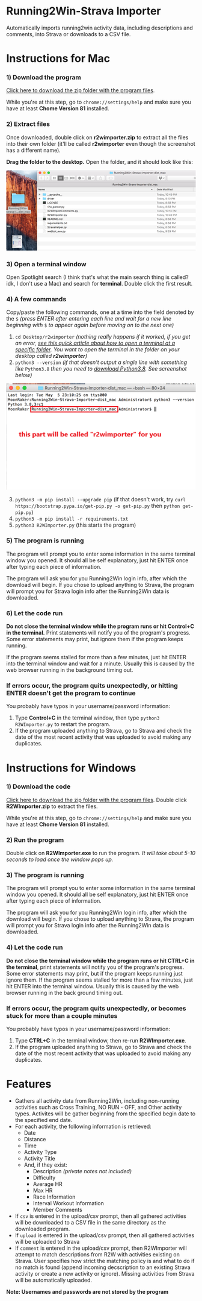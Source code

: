 # Running2Win-Strava Importer
Automatically imports running2win activity data, including descriptions and comments, into Strava or downloads to a CSV file.

# Instructions for Mac

### 1) Download the program
[Click here to download the zip folder with the program files](https://drive.google.com/file/d/11l9bT0uf3kwYhl7FL-KqkdouRBv9GI3c/view?usp=sharing). 

While you're at this step, go to `chrome://settings/help` and make sure you have at least __Chome Version 81__ installed.

### 2) Extract files
Once downloaded, double click on __r2wimporter.zip__ to extract all the files into their own folder (it'll be called __r2wimporter__ even though the screenshot has a different name). 

__Drag the folder to the desktop.__ Open the folder, and it should look like this:

![SCREENSHOT1](https://github.com/sfergusond/imgdump/blob/master/s4.png?raw=true)

### 3) Open a terminal window
Open Spotlight search (I think that's what the main search thing is called? idk, I don't use a Mac) and search for __terminal__. Double click the first result.

### 4) A few commands
Copy/paste the following commands, one at a time into the field denoted by the `$` _(press ENTER after entering each line and wait for a new line beginning with_ `$` _to appear again before moving on to the next one)_

1) `cd Desktop/r2wimporter`  _(nothing really happens if it worked, if you get an error, [see this quick article about how to open a terminal at a specific folder](https://www.groovypost.com/howto/open-command-window-terminal-window-specific-folder-windows-mac-linux/). You want to open the terminal in the folder on your desktop called __r2wimporter__)_
2) `python3 --version` _(if that doesn't output a single line with something like_ `Python3.8` _then you need to [download Python3.8](https://www.python.org/ftp/python/3.8.3/python-3.8.3rc1-macosx10.9.pkg). See screenshot below)_

![SCREENSHOT2](https://github.com/sfergusond/imgdump/blob/master/s3.png?raw=true)

3) `python3 -m pip install --upgrade pip` (if that doesn't work, try `curl https://bootstrap.pypa.io/get-pip.py -o get-pip.py` then `python get-pip.py`)
4) `python3 -m pip install -r requirements.txt`
5) `python3 R2WImporter.py` (this starts the program)

### 5) The program is running
The program will prompt you to enter some information in the same terminal window you opened. It should all be self explanatory, just hit ENTER once after typing each piece of information.

The program will ask you for you Running2Win login info, after which the download will begin. If you chose to upload anything to Strava, the program will prompt you for Strava login info after the Running2Win data is downloaded.

### 6) Let the code run
__Do not close the terminal window while the program runs or hit Control+C in the terminal.__ Print statements will notify you of the program's progress. Some error statements may print, but ignore them if the program keeps running. 

If the program seems stalled for more than a few minutes, just hit ENTER into the terminal window and wait for a minute. Usually this is caused by the web browser running in the background timing out.
  
### If errors occur, the program quits unexpectedly, or hitting ENTER doesn't get the program to continue

You probably have typos in your username/password information:
1) Type __Control+C__ in the terminal window, then type `python3 R2WImporter.py` to restart the program.
2) If the program uploaded anything to Strava, go to Strava and check the date of the most recent activity that was uploaded to avoid making any duplicates.

# Instructions for Windows

### 1) Download the code
[Click here to download the zip folder with the program files](https://drive.google.com/file/d/1g1406XJyo4tJwee1R8f9-rd0ccGOL84U/view?usp=sharing). Double click __R2WImporter.zip__ to extract the files.

While you're at this step, go to `chrome://settings/help` and make sure you have at least __Chome Version 81__ installed.

### 2) Run the program
Double click on __R2WImporter.exe__ to run the program. _It will take about 5-10 seconds to load once the window pops up._

### 3) The program is running
The program will prompt you to enter some information in the same terminal window you opened. It should all be self explanatory, just hit ENTER once after typing each piece of information.

The program will ask you for you Running2Win login info, after which the download will begin. If you chose to upload anything to Strava, the program will prompt you for Strava login info after the Running2Win data is downloaded.

### 4) Let the code run
__Do not close the terminal window while the program runs or hit CTRL+C in the terminal__, print statements will notify you of the program's progress. Some error statements may print, but if the program keeps running just ignore them. If the program seems stalled for more than a few minutes, just hit ENTER into the terminal window. Usually this is caused by the web browser running in the back ground timing out.
  
### If errors occur, the program quits unexpectedly, or becomes stuck for more than a couple minutes

You probably have typos in your username/password information:
1) Type __CTRL+C__ in the terminal window, then re-run __R2WImporter.exe__.
2) If the program uploaded anything to Strava, go to Strava and check the date of the most recent activity that was uploaded to avoid making any duplicates.

# Features 

* Gathers all activity data from Running2Win, including non-running activities such as Cross Training, NO RUN - OFF, and Other activity types. Activites will be gather beginning from the specified begin date to the specified end date.
* For each activity, the following information is retrieved:
  - Date
  - Distance
  - Time
  - Activity Type
  - Activity Title
  - And, if they exist:
    - Description _(private notes not included)_
    - Difficulty
    - Average HR
    - Max HR
    - Race Information
    - Interval Workout Information
    - Member Comments
* If `csv` is entered in the upload/csv prompt, then all gathered activities will be downloaded to a CSV file in the same directory as the downloaded program.
* If `upload` is entered in the upload/csv prompt, then all gathered activities will be uploaded to Strava
* If `comment` is entered in the upload/csv prompt, then R2WImporter will attempt to match descriptions from R2W with activities existing on Strava. User specifies how strict the matching policy is and what to do if no match is found (append incoming decscription to an existing Strava activity or create a new activity or ignore). Missing activities from Strava will be automatically uploaded.

__Note: Usernames and passwords are not stored by the program__
